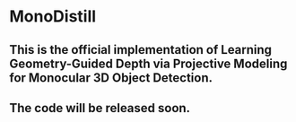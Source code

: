 # MonoDistill

## This is the official implementation of Learning Geometry-Guided Depth via Projective Modeling for Monocular 3D Object Detection.

## The code will be released soon.
